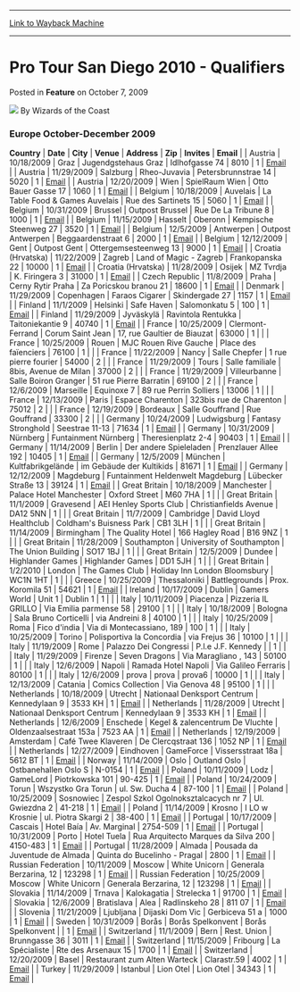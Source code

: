 
---
[Link to Wayback Machine](https://web.archive.org/web/20211026123239/https://magic.wizards.com/en/articles/archive/feature/pro-tour-san-diego-2010-qualifiers-2009-10-07)

[_metadata_:wayback_url]:- "https://magic.wizards.com/en/articles/archive/feature/pro-tour-san-diego-2010-qualifiers-2009-10-07"
[_metadata_:wayback_raw_url]:- "https://web.archive.org/web/20211026123239id_/https://magic.wizards.com/en/articles/archive/feature/pro-tour-san-diego-2010-qualifiers-2009-10-07"
[_metadata_:wayback_capture_timestamp]:- "2021-10-26 12:32:39+00:00"
[_metadata_:description]:- "Europe October-December 2009 CountryDateCityVenueAddressZipInvitesEmail Austria10/18/2009GrazJugendgstehaus GrazIdlhofgasse 7480101Email Austria11/29/2009SalzburgRheo-JuvaviaPetersbrunnstrae 1450201Email Austria12/20/2009WienSpielRaum WienOtto Bauer Gasse 1710601Email Belgium10/18/2009AuvelaisLa Table Food & Games AuvelaisRue des Sartinets 1550601Email"
[_metadata_:generator]:- "Drupal 7 (http://drupal.org)"
---


Pro Tour San Diego 2010 - Qualifiers
====================================



 Posted in **Feature**
 on October 7, 2009 






![](https://media.magic.wizards.com/styles/auth_small/public/images/person/wizards_author.jpg)
By Wizards of the Coast












### Europe  October-December 2009




 **Country** | **Date** | **City** | **Venue** | **Address** | **Zip** | **Invites** | **Email** |
| Austria | 10/18/2009 | Graz | Jugendgstehaus Graz | Idlhofgasse 74 | 8010 | 1 | [Email](mailto:david_reitbauer@hotmail.com) |
| Austria | 11/29/2009 | Salzburg | Rheo-Juvavia | Petersbrunnstrae 14 | 5020 | 1 | [Email](mailto:salzburg@spielraum.co.at) |
| Austria | 12/20/2009 | Wien | SpielRaum Wien | Otto Bauer Gasse 17 | 1060 | 1 | [Email](mailto:wien@spielraum.co.at) |
| Belgium | 10/18/2009 | Auvelais | La Table Food & Games Auvelais | Rue des Sartinets 15 | 5060 | 1 | [Email](mailto:rhermant@skynet.be) |
| Belgium | 10/31/2009 | Brussel | Outpost Brussel | Rue De La Tribune 8 | 1000 | 1 | [Email](mailto:pavlos@outpost.be) |
| Belgium | 11/15/2009 | Hasselt | Oberonn | Kempische Steenweg 27 | 3520 | 1 | [Email](mailto:arkost@gmail.com) |
| Belgium | 12/5/2009 | Antwerpen | Outpost Antwerpen | Beggaardenstraat 6 | 2000 | 1 | [Email](mailto:werner@outpost.be) |
| Belgium | 12/12/2009 | Gent | Outpost Gent | Ottergemsesteenweg 13 | 9000 | 1 | [Email](mailto:mark.dictus@outpost.be) |
| Croatia (Hrvatska) | 11/22/2009 | Zagreb | Land of Magic - Zagreb | Frankopanska 22 | 10000 | 1 | [Email](mailto:ivan.petkovic@landofmagic.hr) |
| Croatia (Hrvatska) | 11/28/2009 | Osijek | MZ Tvrdja | K. Firingera 3 | 31000 | 1 | [Email](mailto:roman.cvetko@landofmagic.hr) |
| Czech Republic | 11/8/2009 | Praha | Cerny Rytir Praha | Za Poricskou branou 21 | 18600 | 1 | [Email](mailto:vadan@seznam.cz) |
| Denmark | 11/29/2009 | Copenhagen | Faraos Cigarer | Skindergade 27 | 1157 | 1 | [Email](mailto:anton@lunau.dk) |
| Finland | 11/1/2009 | Helsinki | Safe Haven | Salomonkatu 5 | 100 | 1 | [Email](mailto:safehaven@safehaven.fi) |
| Finland | 11/29/2009 | Jyväskylä | Ravintola Rentukka | Taitoniekantie 9 | 40740 | 1 | [Email](mailto:jukka.palmroos@fantasiapelit.com) |
| France | 10/25/2009 | Clermont-Ferrand | Corum Saint Jean | 17, rue Gaultier de Biauzat | 63000 | 1 |  |
| France | 10/25/2009 | Rouen | MJC Rouen Rive Gauche | Place des faïenciers | 76100 | 1 |  |
| France | 11/22/2009 | Nancy | Salle Chepfer | 1 rue pierre fourier | 54000 | 2 |  |
| France | 11/29/2009 | Tours | Salle familiale | 8bis, Avenue de Milan | 37000 | 2 |  |
| France | 11/29/2009 | Villeurbanne | Salle Boiron Granger | 51 rue Pierre Barratin | 69100 | 2 |  |
| France | 12/6/2009 | Marseille | Equinoxe 7 | 89 rue Perrin Solliers | 13006 | 1 |  |
| France | 12/13/2009 | Paris | Espace Charenton | 323bis rue de Charenton | 75012 | 2 |  |
| France | 12/19/2009 | Bordeaux | Salle Gouffrand | Rue Gouffrand | 33300 | 2 |  |
| Germany | 10/24/2009 | Ludwigsburg | Fantasy Stronghold | Seestrae 11-13 | 71634 | 1 | [Email](mailto:gunnar@fantasystronghold.de) |
| Germany | 10/31/2009 | Nürnberg | Funtainment Nürnberg | Theresienplatz 2-4 | 90403 | 1 | [Email](mailto:dallmann@odn.de) |
| Germany | 11/14/2009 | Berlin | Der andere Spieleladen | Prenzlauer Allee 192 | 10405 | 1 | [Email](mailto:spieleladen@der-andere-spieleladen.com) |
| Germany | 12/5/2009 | München | Kultfabrikgelände | im Gebäude der Kultikids | 81671 | 1 | [Email](mailto:funtainment@funtainment.de) |
| Germany | 12/12/2009 | Magdeburg | Funtainment Heldenwelt Magdeburg | Lübecker Straße 13 | 39124 | 1 | [Email](mailto:md@heldenwelt.de) |
| Great Britain | 10/18/2009 | Manchester | Palace Hotel Manchester | Oxford Street | M60 7HA | 1 |  |
| Great Britain | 11/1/2009 | Gravesend | AEI Henley Sports Club | Christianfields Avenue | DA12 5NN | 1 |  |
| Great Britain | 11/7/2009 | Cambridge | David Lloyd Healthclub | Coldham's Buisness Park | CB1 3LH | 1 |  |
| Great Britain | 11/14/2009 | Birmingham | The Quality Hotel | 166 Hagley Road | B16 9NZ | 1 |  |
| Great Britain | 11/28/2009 | Southampton | University of Southampton | The Union Building | SO17 1BJ | 1 |  |
| Great Britain | 12/5/2009 | Dundee | Highlander Games | Highlander Games | DD1 5JH | 1 |  |
| Great Britain | 1/2/2010 | London | The Games Club | Holiday Inn London Bloomsbury | WC1N 1HT | 1 |  |
| Greece | 10/25/2009 | Thessaloniki | Battlegrounds | Prox. Koromila 51 | 54621 | 1 | [Email](mailto:georgetheologitis1982@yahoo.gr) |
| Ireland | 10/17/2009 | Dublin | Gamers World | Unit 1 | Dublin 1 | 1 |  |
| Italy | 10/11/2009 | Piacenza | Pizzeria IL GRILLO | Via Emilia parmense 58 | 29100 | 1 |  |
| Italy | 10/18/2009 | Bologna | Sala Bruno Corticelli | via Andreini 8 | 40100 | 1 |  |
| Italy | 10/25/2009 | Roma | Fico d'india | Via di Montecassiano, 189 | 100 | 1 |  |
| Italy | 10/25/2009 | Torino | Polisportiva la Concordia | via Frejus 36 | 10100 | 1 |  |
| Italy | 11/19/2009 | Rome | Palazzo Dei Congressi | P.l.e J.F. Kennedy |  | 1 |  |
| Italy | 11/29/2009 | Firenze | Seven Dragons | Via Maragliano , 143 | 50100 | 1 |  |
| Italy | 12/6/2009 | Napoli | Ramada Hotel Napoli | Via Galileo Ferraris | 80100 | 1 |  |
| Italy | 12/6/2009 | prova | prova | prova6 | 10000 | 1 |  |
| Italy | 12/13/2009 | Catania | Comics Collection | Via Genova 48 | 95100 | 1 |  |
| Netherlands | 10/18/2009 | Utrecht | Nationaal Denksport Centrum | Kennedylaan 9 | 3533 KH | 1 | [Email](mailto:frankwar@casema.nl) |
| Netherlands | 11/28/2009 | Utrecht | Nationaal Denksport Centrum | Kennedylaan 9 | 3533 KH | 1 | [Email](mailto:bramsnepvangers@gmail.com) |
| Netherlands | 12/6/2009 | Enschede | Kegel & zalencentrum De Vluchte | Oldenzaalsestraat 153a | 7523 AA | 1 | [Email](mailto:jasper@overman.org) |
| Netherlands | 12/19/2009 | Amsterdam | Café Twee Klaveren | De Clercqstraat 136 | 1052 NP | 1 | [Email](mailto:teunzijp@gmail.com) |
| Netherlands | 12/27/2009 | Eindhoven | GameForce | Vissersstraat 18a | 5612 BT | 1 | [Email](mailto:bramsnepvangers@gmail.com) |
| Norway | 11/14/2009 | Oslo | Outland Oslo | Ostbanehallen Oslo S | N-0154 | 1 | [Email](mailto:asaxrud@yahoo.com) |
| Poland | 10/11/2009 | Lodz | GameLord | Piotrkowska 101 | 90-425 | 1 | [Email](mailto:ac@rubikon.pl) |
| Poland | 10/24/2009 | Torun | Wszystko Gra Torun | ul. Sw. Ducha 4 | 87-100 | 1 | [Email](mailto:piotrbudziak@hotmail.com) |
| Poland | 10/25/2009 | Sosnowiec | Zespol Szkol Ogolnoksztalcacych nr 7 | Ul. Gwiezdna 2 | 41-218 | 1 | [Email](mailto:XantValley@gmail.com) |
| Poland | 11/14/2009 | Krosno | I LO w Krosnie | ul. Piotra Skargi 2 | 38-400 | 1 | [Email](mailto:amplitur@wp.pl) |
| Portugal | 10/17/2009 | Cascais | Hotel Baía | Av. Marginal | 2754-509 | 1 | [Email](mailto:dci@devir.pt) |
| Portugal | 10/31/2009 | Porto | Hotel Tuela | Rua Arquitecto Marques da Silva 200 | 4150-483 | 1 | [Email](mailto:dci@devir.pt) |
| Portugal | 11/28/2009 | Almada | Pousada da Juventude de Almada | Quinta do Bucelinho - Pragal | 2800 | 1 | [Email](mailto:dci@devir.pt) |
| Russian Federation | 10/11/2009 | Moscow | White Unicorn | Generala Berzarina, 12 | 123298 | 1 | [Email](mailto:lexxicon85@mail.ru) |
| Russian Federation | 10/25/2009 | Moscow | White Unicorn | Generala Berzarina, 12 | 123298 | 1 | [Email](mailto:lexxicon85@mail.ru) |
| Slovakia | 11/14/2009 | Trnava | Kalokagatia | Strelecka 1 | 91700 | 1 | [Email](mailto:rozman@mail.t-com.sk) |
| Slovakia | 12/6/2009 | Bratislava | Alea | Radlinskeho 28 | 811 07 | 1 | [Email](mailto:jurda@zoznam.sk) |
| Slovenia | 11/21/2009 | Ljubljana | Dijaski Dom Vic | Gerbiceva 51 a | 1000 | 1 | [Email](mailto:sandi@irts.si) |
| Sweden | 10/31/2009 | Borås | Borås Spelkonvent | Borås Spelkonvent |  | 1 | [Email](mailto:tobias.fjellander@gmail.com) |
| Switzerland | 11/1/2009 | Bern | Rest. Union | Brunngasse 36 | 3011 | 1 | [Email](mailto:bschoepf@datacomm.ch) |
| Switzerland | 11/15/2009 | Fribourg | La Spécialiste | Rte des Arsenaux 15 | 1700 | 1 | [Email](mailto:alexian@bluewin.ch) |
| Switzerland | 12/20/2009 | Basel | Restaurant zum Alten Warteck | Clarastr.59 | 4002 | 1 | [Email](mailto:marsipulani@intergga.ch) |
| Turkey | 11/29/2009 | Istanbul | Lion Otel | Lion Otel | 34343 | 1 | [Email](mailto:mavercik_2004@yahoo.com) |







